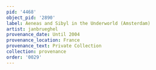 ```yaml
---
pid: '4468'
object_pid: '2890'
label: Aeneas and Sibyl in the Underworld (Amsterdam)
artist: janbrueghel
provenance_date: Until 2004
provenance_location: France
provenance_text: Private Collection
collection: provenance
order: '0029'
---
```

